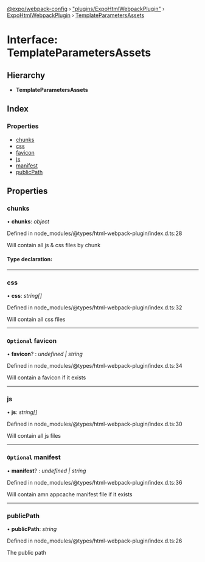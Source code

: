 [@expo/webpack-config](../README.md) › ["plugins/ExpoHtmlWebpackPlugin"](../modules/_plugins_expohtmlwebpackplugin_.md) › [ExpoHtmlWebpackPlugin](../classes/_plugins_expohtmlwebpackplugin_.expohtmlwebpackplugin.md) › [TemplateParametersAssets](_plugins_expohtmlwebpackplugin_.expohtmlwebpackplugin.templateparametersassets.md)

# Interface: TemplateParametersAssets

## Hierarchy

* **TemplateParametersAssets**

## Index

### Properties

* [chunks](_plugins_expohtmlwebpackplugin_.expohtmlwebpackplugin.templateparametersassets.md#chunks)
* [css](_plugins_expohtmlwebpackplugin_.expohtmlwebpackplugin.templateparametersassets.md#css)
* [favicon](_plugins_expohtmlwebpackplugin_.expohtmlwebpackplugin.templateparametersassets.md#optional-favicon)
* [js](_plugins_expohtmlwebpackplugin_.expohtmlwebpackplugin.templateparametersassets.md#js)
* [manifest](_plugins_expohtmlwebpackplugin_.expohtmlwebpackplugin.templateparametersassets.md#optional-manifest)
* [publicPath](_plugins_expohtmlwebpackplugin_.expohtmlwebpackplugin.templateparametersassets.md#publicpath)

## Properties

###  chunks

• **chunks**: *object*

Defined in node_modules/@types/html-webpack-plugin/index.d.ts:28

Will contain all js & css files by chunk

#### Type declaration:

___

###  css

• **css**: *string[]*

Defined in node_modules/@types/html-webpack-plugin/index.d.ts:32

Will contain all css files

___

### `Optional` favicon

• **favicon**? : *undefined | string*

Defined in node_modules/@types/html-webpack-plugin/index.d.ts:34

Will contain a favicon if it exists

___

###  js

• **js**: *string[]*

Defined in node_modules/@types/html-webpack-plugin/index.d.ts:30

Will contain all js files

___

### `Optional` manifest

• **manifest**? : *undefined | string*

Defined in node_modules/@types/html-webpack-plugin/index.d.ts:36

Will contain amn appcache manifest file if it exists

___

###  publicPath

• **publicPath**: *string*

Defined in node_modules/@types/html-webpack-plugin/index.d.ts:26

The public path
